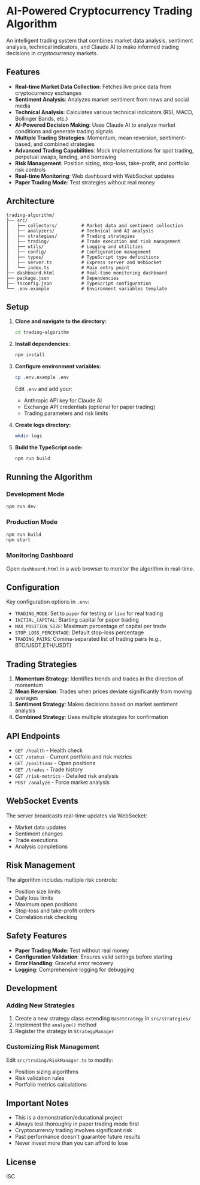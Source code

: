 # AI-Powered Cryptocurrency Trading Algorithm

An intelligent trading system that combines market data analysis, sentiment analysis, technical indicators, and Claude AI to make informed trading decisions in cryptocurrency markets.

## Features

- **Real-time Market Data Collection**: Fetches live price data from cryptocurrency exchanges
- **Sentiment Analysis**: Analyzes market sentiment from news and social media
- **Technical Analysis**: Calculates various technical indicators (RSI, MACD, Bollinger Bands, etc.)
- **AI-Powered Decision Making**: Uses Claude AI to analyze market conditions and generate trading signals
- **Multiple Trading Strategies**: Momentum, mean reversion, sentiment-based, and combined strategies
- **Advanced Trading Capabilities**: Mock implementations for spot trading, perpetual swaps, lending, and borrowing
- **Risk Management**: Position sizing, stop-loss, take-profit, and portfolio risk controls
- **Real-time Monitoring**: Web dashboard with WebSocket updates
- **Paper Trading Mode**: Test strategies without real money

## Architecture

```
trading-algorithm/
├── src/
│   ├── collectors/         # Market data and sentiment collection
│   ├── analyzers/          # Technical and AI analysis
│   ├── strategies/         # Trading strategies
│   ├── trading/            # Trade execution and risk management
│   ├── utils/              # Logging and utilities
│   ├── config/             # Configuration management
│   ├── types/              # TypeScript type definitions
│   ├── server.ts           # Express server and WebSocket
│   └── index.ts            # Main entry point
├── dashboard.html          # Real-time monitoring dashboard
├── package.json            # Dependencies
├── tsconfig.json           # TypeScript configuration
└── .env.example            # Environment variables template
```

## Setup

1. **Clone and navigate to the directory:**
   ```bash
   cd trading-algorithm
   ```

2. **Install dependencies:**
   ```bash
   npm install
   ```

3. **Configure environment variables:**
   ```bash
   cp .env.example .env
   ```
   Edit `.env` and add your:
   - Anthropic API key for Claude AI
   - Exchange API credentials (optional for paper trading)
   - Trading parameters and risk limits

4. **Create logs directory:**
   ```bash
   mkdir logs
   ```

5. **Build the TypeScript code:**
   ```bash
   npm run build
   ```

## Running the Algorithm

### Development Mode
```bash
npm run dev
```

### Production Mode
```bash
npm run build
npm start
```

### Monitoring Dashboard
Open `dashboard.html` in a web browser to monitor the algorithm in real-time.

## Configuration

Key configuration options in `.env`:

- `TRADING_MODE`: Set to `paper` for testing or `live` for real trading
- `INITIAL_CAPITAL`: Starting capital for paper trading
- `MAX_POSITION_SIZE`: Maximum percentage of capital per trade
- `STOP_LOSS_PERCENTAGE`: Default stop-loss percentage
- `TRADING_PAIRS`: Comma-separated list of trading pairs (e.g., BTC/USDT,ETH/USDT)

## Trading Strategies

1. **Momentum Strategy**: Identifies trends and trades in the direction of momentum
2. **Mean Reversion**: Trades when prices deviate significantly from moving averages
3. **Sentiment Strategy**: Makes decisions based on market sentiment analysis
4. **Combined Strategy**: Uses multiple strategies for confirmation

## API Endpoints

- `GET /health` - Health check
- `GET /status` - Current portfolio and risk metrics
- `GET /positions` - Open positions
- `GET /trades` - Trade history
- `GET /risk-metrics` - Detailed risk analysis
- `POST /analyze` - Force market analysis

## WebSocket Events

The server broadcasts real-time updates via WebSocket:
- Market data updates
- Sentiment changes
- Trade executions
- Analysis completions

## Risk Management

The algorithm includes multiple risk controls:
- Position size limits
- Daily loss limits
- Maximum open positions
- Stop-loss and take-profit orders
- Correlation risk checking

## Safety Features

- **Paper Trading Mode**: Test without real money
- **Configuration Validation**: Ensures valid settings before starting
- **Error Handling**: Graceful error recovery
- **Logging**: Comprehensive logging for debugging

## Development

### Adding New Strategies

1. Create a new strategy class extending `BaseStrategy` in `src/strategies/`
2. Implement the `analyze()` method
3. Register the strategy in `StrategyManager`

### Customizing Risk Management

Edit `src/trading/RiskManager.ts` to modify:
- Position sizing algorithms
- Risk validation rules
- Portfolio metrics calculations

## Important Notes

- This is a demonstration/educational project
- Always test thoroughly in paper trading mode first
- Cryptocurrency trading involves significant risk
- Past performance doesn't guarantee future results
- Never invest more than you can afford to lose

## License

ISC
